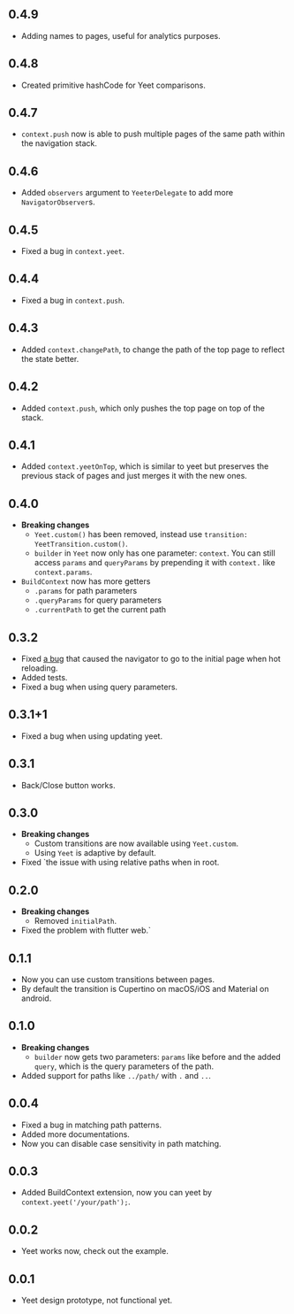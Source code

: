 ## 0.4.9
* Adding names to pages, useful for analytics purposes.

## 0.4.8
* Created primitive hashCode for Yeet comparisons.

## 0.4.7
* `context.push` now is able to push multiple pages of the same path within the navigation stack.

## 0.4.6
* Added `observers` argument to `YeeterDelegate` to add more `NavigatorObserver`s.

## 0.4.5
* Fixed a bug in `context.yeet`.

## 0.4.4
* Fixed a bug in `context.push`.

## 0.4.3
* Added `context.changePath`, to change the path of the top page to reflect the state better.

## 0.4.2
* Added `context.push`, which only pushes the top page on top of the stack.
## 0.4.1
* Added `context.yeetOnTop`, which is similar to yeet but preserves the previous stack of pages and just merges it with the new ones.

## 0.4.0
* **Breaking changes**
  * `Yeet.custom()` has been removed, instead use `transition: YeetTransition.custom()`.
  * `builder` in `Yeet` now only has one parameter: `context`. You can still access `params` and `queryParams` by prepending it with `context.` like `context.params`.
* `BuildContext` now has more getters
  * `.params` for path parameters
  * `.queryParams` for query parameters
  * `.currentPath` to get the current path

## 0.3.2
* Fixed [a bug](https://github.com/HosseinYousefi/yeet/issues/9) that caused the navigator to go to the initial page when hot reloading.
* Added tests.
* Fixed a bug when using query parameters.

## 0.3.1+1
* Fixed a bug when using updating yeet.

## 0.3.1
* Back/Close button works.

## 0.3.0
* **Breaking changes**
  * Custom transitions are now available using `Yeet.custom`.
  * Using `Yeet` is adaptive by default.
* Fixed `the issue with using relative paths when in root.

## 0.2.0
* **Breaking changes**
  * Removed `initialPath`.
* Fixed the problem with flutter web.`

## 0.1.1
* Now you can use custom transitions between pages.
* By default the transition is Cupertino on macOS/iOS and Material on android.

## 0.1.0

* **Breaking changes**
  * `builder` now gets two parameters: `params` like before and the added `query`, which is the query parameters of the path.
* Added support for paths like `../path/` with `.` and `..`.

## 0.0.4

* Fixed a bug in matching path patterns.
* Added more documentations.
* Now you can disable case sensitivity in path matching.

## 0.0.3

* Added BuildContext extension, now you can yeet by `context.yeet('/your/path');`.

## 0.0.2

* Yeet works now, check out the example.


## 0.0.1

* Yeet design prototype, not functional yet.
